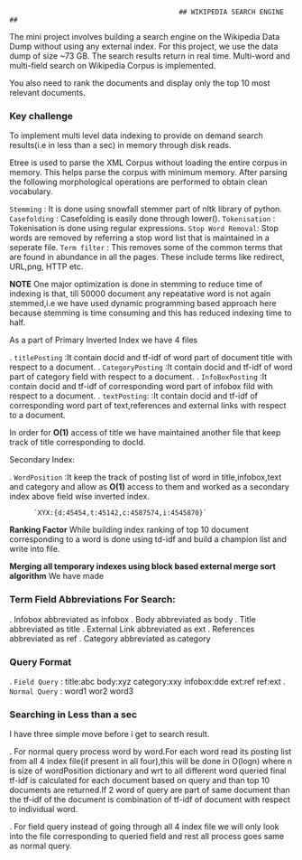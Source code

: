 							                  ## WIKIPEDIA SEARCH ENGINE ##



The mini project involves building a search engine on the Wikipedia Data Dump without using any external index. For this project, we use the data dump of size ~73 GB. The search results return in real time. Multi-word and multi-field search on Wikipedia Corpus is implemented.

You also need to rank the documents and display only the top 10 most relevant documents.

### Key challenge

To implement multi level data indexing to provide on demand search results(i.e in less than a sec) in memory through disk reads.


Etree is used to parse the XML Corpus without loading the entire corpus in memory. This helps parse the corpus with minimum memory. After parsing the following morphological operations are performed to obtain clean vocabulary.

`Stemming`    	   : It is done using snowfall stemmer part of nltk library of python.
`Casefolding` 	   : Casefolding is easily done through lower().
`Tokenisation`	   : Tokenisation is done using regular expressions.
`Stop Word Removal`: Stop words are removed by referring a stop word list that is maintained in a seperate file.
`Term filter`      : This removes some of the common terms that are found in abundance in all the pages. These include terms like redirect, 			     URL,png, HTTP etc.


**NOTE** One major optimization is done in stemming to reduce time of indexing is that, till 50000 document any repeatative word is not again stemmed,i.e we have used dynamic programming based approach here because stemming is time consuming and this has reduced indexing time to half.


As a part of Primary Inverted Index we have 4 files

. `titlePosting`    :It contain docid and tf-idf of word part of document title with respect to a document.
. `CategoryPosting` :It contain docid and tf-idf of word part of category field with respect to a document.
. `InfoBoxPosting`  :It contain docid and tf-idf of corresponding word part of infobox fild with respect to a document.
. `textPosting`:    :It contain docid and tf-idf of corresponding word part of text,references and external links with respect to a document.

In order for **O(1)** access of title we have maintained another file that keep track of title corresponding to docId.

Secondary Index:

. `WordPosition`    :It keep the track of posting list of word in title,infobox,text and category and allow as **O(1)** access to them and 			   worked as a secondary index above field wise inverted index.

		  `XYX:{d:45454,t:45142,c:4587574,i:4545870}`

**Ranking Factor**
While building index ranking of top 10 document corresponding to a word is done using td-idf and build a champion list and write into file.

**Merging all temporary indexes using block based external merge sort algorithm**
We have made 

### Term Field Abbreviations For Search: ###

. Infobox abbreviated as infobox
. Body abbreviated as body
. Title abbreviated as title
. External Link abbreviated as ext 
. References abbreviated as ref 
. Category abbreviated as category

### Query Format ###

. `Field Query`  : title:abc body:xyz category:xxy infobox:dde ext:ref ref:ext
. `Normal Query` : word1 wor2 word3

### Searching in Less than a sec ###

I have three simple move before i get to search result.

. For normal query process word by word.For each word read its posting list from all 4 index file(if present in all four),this will be done in O(logn) where n is size of wordPosition dictionary and wrt to all different word queried final tf-idf is calculated for each document based on query and than top 10 documents are returned.If 2 word of query are part of same document than the tf-idf of the document is combination of tf-idf of document with respect to individual word.

. For field query instead of going through all 4 index file we will only look into the file corresponding to queried field and rest all process goes same as normal query.














 

